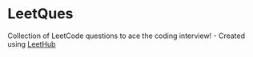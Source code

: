 # LeetQues
Collection of LeetCode questions to ace the coding interview! - Created using [LeetHub](https://github.com/QasimWani/LeetHub)
